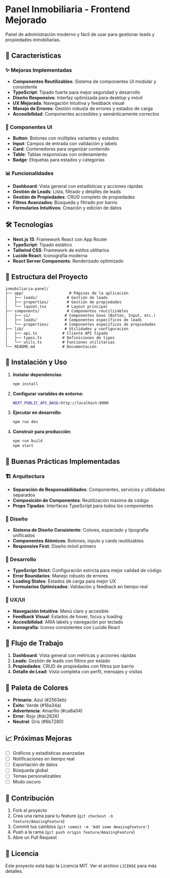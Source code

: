 # Panel Inmobiliaria - Frontend Mejorado

Panel de administración moderno y fácil de usar para gestionar leads y propiedades inmobiliarias.

## 🚀 Características

### ✨ Mejoras Implementadas

- **Componentes Reutilizables**: Sistema de componentes UI modular y consistente
- **TypeScript**: Tipado fuerte para mejor seguridad y desarrollo
- **Diseño Responsivo**: Interfaz optimizada para desktop y móvil
- **UX Mejorada**: Navegación intuitiva y feedback visual
- **Manejo de Errores**: Gestión robusta de errores y estados de carga
- **Accesibilidad**: Componentes accesibles y semánticamente correctos

### 🎨 Componentes UI

- **Button**: Botones con múltiples variantes y estados
- **Input**: Campos de entrada con validación y labels
- **Card**: Contenedores para organizar contenido
- **Table**: Tablas responsivas con ordenamiento
- **Badge**: Etiquetas para estados y categorías

### 📊 Funcionalidades

- **Dashboard**: Vista general con estadísticas y acciones rápidas
- **Gestión de Leads**: Lista, filtrado y detalles de leads
- **Gestión de Propiedades**: CRUD completo de propiedades
- **Filtros Avanzados**: Búsqueda y filtrado por barrio
- **Formularios Intuitivos**: Creación y edición de datos

## 🛠️ Tecnologías

- **Next.js 15**: Framework React con App Router
- **TypeScript**: Tipado estático
- **Tailwind CSS**: Framework de estilos utilitarios
- **Lucide React**: Iconografía moderna
- **React Server Components**: Renderizado optimizado

## 📁 Estructura del Proyecto

```
inmobiliaria-panel/
├── app/                    # Páginas de la aplicación
│   ├── leads/             # Gestión de leads
│   ├── properties/        # Gestión de propiedades
│   └── layout.tsx         # Layout principal
├── components/            # Componentes reutilizables
│   ├── ui/               # Componentes base (Button, Input, etc.)
│   ├── leads/            # Componentes específicos de leads
│   └── properties/       # Componentes específicos de propiedades
├── lib/                  # Utilidades y configuración
│   ├── api.ts           # Cliente API tipado
│   ├── types.ts         # Definiciones de tipos
│   └── utils.ts         # Funciones utilitarias
└── README.md            # Documentación
```

## 🚀 Instalación y Uso

1. **Instalar dependencias**:
   ```bash
   npm install
   ```

2. **Configurar variables de entorno**:
   ```bash
   NEXT_PUBLIC_API_BASE=http://localhost:8000
   ```

3. **Ejecutar en desarrollo**:
   ```bash
   npm run dev
   ```

4. **Construir para producción**:
   ```bash
   npm run build
   npm start
   ```

## 🎯 Buenas Prácticas Implementadas

### 🏗️ Arquitectura
- **Separación de Responsabilidades**: Componentes, servicios y utilidades separados
- **Composición de Componentes**: Reutilización máxima de código
- **Props Tipadas**: Interfaces TypeScript para todos los componentes

### 🎨 Diseño
- **Sistema de Diseño Consistente**: Colores, espaciado y tipografía unificados
- **Componentes Atómicos**: Botones, inputs y cards reutilizables
- **Responsive First**: Diseño móvil primero

### 🔧 Desarrollo
- **TypeScript Strict**: Configuración estricta para mejor calidad de código
- **Error Boundaries**: Manejo robusto de errores
- **Loading States**: Estados de carga para mejor UX
- **Formularios Optimizados**: Validación y feedback en tiempo real

### 📱 UX/UI
- **Navegación Intuitiva**: Menú claro y accesible
- **Feedback Visual**: Estados de hover, focus y loading
- **Accesibilidad**: ARIA labels y navegación por teclado
- **Iconografía**: Iconos consistentes con Lucide React

## 🔄 Flujo de Trabajo

1. **Dashboard**: Vista general con métricas y acciones rápidas
2. **Leads**: Gestión de leads con filtros por estado
3. **Propiedades**: CRUD de propiedades con filtros por barrio
4. **Detalle de Lead**: Vista completa con perfil, mensajes y visitas

## 🎨 Paleta de Colores

- **Primario**: Azul (#2563eb)
- **Éxito**: Verde (#16a34a)
- **Advertencia**: Amarillo (#ca8a04)
- **Error**: Rojo (#dc2626)
- **Neutral**: Gris (#6b7280)

## 📈 Próximas Mejoras

- [ ] Gráficos y estadísticas avanzadas
- [ ] Notificaciones en tiempo real
- [ ] Exportación de datos
- [ ] Búsqueda global
- [ ] Temas personalizables
- [ ] Modo oscuro

## 🤝 Contribución

1. Fork el proyecto
2. Crea una rama para tu feature (`git checkout -b feature/AmazingFeature`)
3. Commit tus cambios (`git commit -m 'Add some AmazingFeature'`)
4. Push a la rama (`git push origin feature/AmazingFeature`)
5. Abre un Pull Request

## 📄 Licencia

Este proyecto está bajo la Licencia MIT. Ver el archivo `LICENSE` para más detalles.

